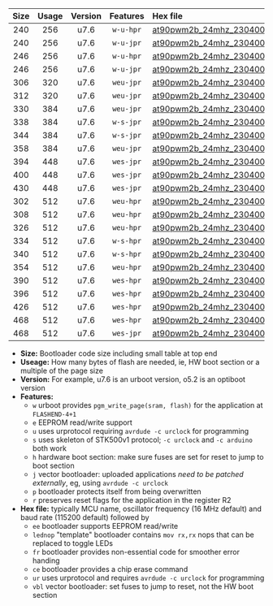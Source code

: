 |Size|Usage|Version|Features|Hex file|
|:-:|:-:|:-:|:-:|:--|
|240|256|u7.6|`w-u-hpr`|[at90pwm2b_24mhz_230400bps_ur.hex](https://raw.githubusercontent.com/stefanrueger/urboot/main/at90pwm2b_24mhz_230400bps_ur.hex)|
|240|256|u7.6|`w-u-jpr`|[at90pwm2b_24mhz_230400bps_ur_vbl.hex](https://raw.githubusercontent.com/stefanrueger/urboot/main/at90pwm2b_24mhz_230400bps_ur_vbl.hex)|
|246|256|u7.6|`w-u-hpr`|[at90pwm2b_24mhz_230400bps_lednop_ur.hex](https://raw.githubusercontent.com/stefanrueger/urboot/main/at90pwm2b_24mhz_230400bps_lednop_ur.hex)|
|246|256|u7.6|`w-u-jpr`|[at90pwm2b_24mhz_230400bps_lednop_ur_vbl.hex](https://raw.githubusercontent.com/stefanrueger/urboot/main/at90pwm2b_24mhz_230400bps_lednop_ur_vbl.hex)|
|306|320|u7.6|`weu-jpr`|[at90pwm2b_24mhz_230400bps_ee_ur_vbl.hex](https://raw.githubusercontent.com/stefanrueger/urboot/main/at90pwm2b_24mhz_230400bps_ee_ur_vbl.hex)|
|312|320|u7.6|`weu-jpr`|[at90pwm2b_24mhz_230400bps_ee_lednop_ur_vbl.hex](https://raw.githubusercontent.com/stefanrueger/urboot/main/at90pwm2b_24mhz_230400bps_ee_lednop_ur_vbl.hex)|
|330|384|u7.6|`weu-jpr`|[at90pwm2b_24mhz_230400bps_ee_lednop_fr_ur_vbl.hex](https://raw.githubusercontent.com/stefanrueger/urboot/main/at90pwm2b_24mhz_230400bps_ee_lednop_fr_ur_vbl.hex)|
|338|384|u7.6|`w-s-jpr`|[at90pwm2b_24mhz_230400bps_vbl.hex](https://raw.githubusercontent.com/stefanrueger/urboot/main/at90pwm2b_24mhz_230400bps_vbl.hex)|
|344|384|u7.6|`w-s-jpr`|[at90pwm2b_24mhz_230400bps_lednop_vbl.hex](https://raw.githubusercontent.com/stefanrueger/urboot/main/at90pwm2b_24mhz_230400bps_lednop_vbl.hex)|
|358|384|u7.6|`weu-jpr`|[at90pwm2b_24mhz_230400bps_ee_lednop_fr_ce_ur_vbl.hex](https://raw.githubusercontent.com/stefanrueger/urboot/main/at90pwm2b_24mhz_230400bps_ee_lednop_fr_ce_ur_vbl.hex)|
|394|448|u7.6|`wes-jpr`|[at90pwm2b_24mhz_230400bps_ee_vbl.hex](https://raw.githubusercontent.com/stefanrueger/urboot/main/at90pwm2b_24mhz_230400bps_ee_vbl.hex)|
|400|448|u7.6|`wes-jpr`|[at90pwm2b_24mhz_230400bps_ee_lednop_vbl.hex](https://raw.githubusercontent.com/stefanrueger/urboot/main/at90pwm2b_24mhz_230400bps_ee_lednop_vbl.hex)|
|430|448|u7.6|`wes-jpr`|[at90pwm2b_24mhz_230400bps_ee_lednop_fr_vbl.hex](https://raw.githubusercontent.com/stefanrueger/urboot/main/at90pwm2b_24mhz_230400bps_ee_lednop_fr_vbl.hex)|
|302|512|u7.6|`weu-hpr`|[at90pwm2b_24mhz_230400bps_ee_ur.hex](https://raw.githubusercontent.com/stefanrueger/urboot/main/at90pwm2b_24mhz_230400bps_ee_ur.hex)|
|308|512|u7.6|`weu-hpr`|[at90pwm2b_24mhz_230400bps_ee_lednop_ur.hex](https://raw.githubusercontent.com/stefanrueger/urboot/main/at90pwm2b_24mhz_230400bps_ee_lednop_ur.hex)|
|326|512|u7.6|`weu-hpr`|[at90pwm2b_24mhz_230400bps_ee_lednop_fr_ur.hex](https://raw.githubusercontent.com/stefanrueger/urboot/main/at90pwm2b_24mhz_230400bps_ee_lednop_fr_ur.hex)|
|334|512|u7.6|`w-s-hpr`|[at90pwm2b_24mhz_230400bps.hex](https://raw.githubusercontent.com/stefanrueger/urboot/main/at90pwm2b_24mhz_230400bps.hex)|
|340|512|u7.6|`w-s-hpr`|[at90pwm2b_24mhz_230400bps_lednop.hex](https://raw.githubusercontent.com/stefanrueger/urboot/main/at90pwm2b_24mhz_230400bps_lednop.hex)|
|354|512|u7.6|`weu-hpr`|[at90pwm2b_24mhz_230400bps_ee_lednop_fr_ce_ur.hex](https://raw.githubusercontent.com/stefanrueger/urboot/main/at90pwm2b_24mhz_230400bps_ee_lednop_fr_ce_ur.hex)|
|390|512|u7.6|`wes-hpr`|[at90pwm2b_24mhz_230400bps_ee.hex](https://raw.githubusercontent.com/stefanrueger/urboot/main/at90pwm2b_24mhz_230400bps_ee.hex)|
|396|512|u7.6|`wes-hpr`|[at90pwm2b_24mhz_230400bps_ee_lednop.hex](https://raw.githubusercontent.com/stefanrueger/urboot/main/at90pwm2b_24mhz_230400bps_ee_lednop.hex)|
|426|512|u7.6|`wes-hpr`|[at90pwm2b_24mhz_230400bps_ee_lednop_fr.hex](https://raw.githubusercontent.com/stefanrueger/urboot/main/at90pwm2b_24mhz_230400bps_ee_lednop_fr.hex)|
|468|512|u7.6|`wes-hpr`|[at90pwm2b_24mhz_230400bps_ee_lednop_fr_ce.hex](https://raw.githubusercontent.com/stefanrueger/urboot/main/at90pwm2b_24mhz_230400bps_ee_lednop_fr_ce.hex)|
|468|512|u7.6|`wes-jpr`|[at90pwm2b_24mhz_230400bps_ee_lednop_fr_ce_vbl.hex](https://raw.githubusercontent.com/stefanrueger/urboot/main/at90pwm2b_24mhz_230400bps_ee_lednop_fr_ce_vbl.hex)|

- **Size:** Bootloader code size including small table at top end
- **Useage:** How many bytes of flash are needed, ie, HW boot section or a multiple of the page size
- **Version:** For example, u7.6 is an urboot version, o5.2 is an optiboot version
- **Features:**
  + `w` urboot provides `pgm_write_page(sram, flash)` for the application at `FLASHEND-4+1`
  + `e` EEPROM read/write support
  + `u` uses urprotocol requiring `avrdude -c urclock` for programming
  + `s` uses skeleton of STK500v1 protocol; `-c urclock` and `-c arduino` both work
  + `h` hardware boot section: make sure fuses are set for reset to jump to boot section
  + `j` vector bootloader: uploaded applications *need to be patched externally*, eg, using `avrdude -c urclock`
  + `p` bootloader protects itself from being overwritten
  + `r` preserves reset flags for the application in the register R2
- **Hex file:** typically MCU name, oscillator frequency (16 MHz default) and baud rate (115200 default) followed by
  + `ee` bootloader supports EEPROM read/write
  + `lednop` "template" bootloader contains `mov rx,rx` nops that can be replaced to toggle LEDs
  + `fr` bootloader provides non-essential code for smoother error handing
  + `ce` bootloader provides a chip erase command
  + `ur` uses urprotocol and requires `avrdude -c urclock` for programming
  + `vbl` vector bootloader: set fuses to jump to reset, not the HW boot section
